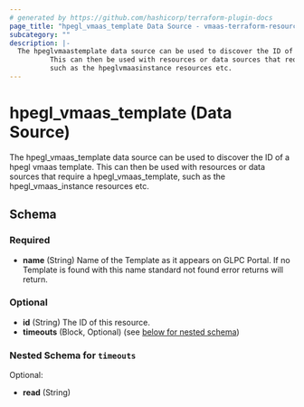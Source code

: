 ```yaml
---
# generated by https://github.com/hashicorp/terraform-plugin-docs
page_title: "hpegl_vmaas_template Data Source - vmaas-terraform-resources"
subcategory: ""
description: |-
  The hpeglvmaastemplate data source can be used to discover the ID of a hpegl vmaas template.
          This can then be used with resources or data sources that require a hpeglvmaastemplate,
          such as the hpeglvmaasinstance resources etc.
---
```


# hpegl_vmaas_template (Data Source)

The hpegl_vmaas_template data source can be used to discover the ID of a hpegl vmaas template.
		This can then be used with resources or data sources that require a hpegl_vmaas_template,
		such as the hpegl_vmaas_instance resources etc.



<!-- schema generated by tfplugindocs -->
## Schema

### Required

- **name** (String) Name of the Template as it appears on GLPC Portal. If no Template is found with this name standard not found error returns will return.

### Optional

- **id** (String) The ID of this resource.
- **timeouts** (Block, Optional) (see [below for nested schema](#nestedblock--timeouts))

<a id="nestedblock--timeouts"></a>
### Nested Schema for `timeouts`

Optional:

- **read** (String)


